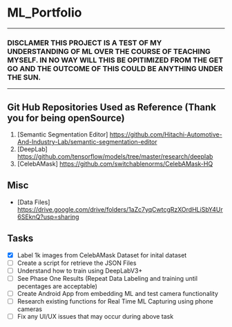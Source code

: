 # ML_Portfolio
---
### **DISCLAMER THIS PROJECT IS A TEST OF MY UNDERSTANDING OF ML OVER THE COURSE OF TEACHING MYSELF. IN NO WAY WILL THIS BE OPITIMIZED FROM THE GET GO AND THE OUTCOME OF THIS COULD BE ANYTHING UNDER THE SUN.**
---
## Git Hub Repositories Used as Reference (Thank you for being openSource)
1. [Semantic Segmentation Editor] https://github.com/Hitachi-Automotive-And-Industry-Lab/semantic-segmentation-editor
2. [DeepLab] https://github.com/tensorflow/models/tree/master/research/deeplab
3. [CelebAMask] https://github.com/switchablenorms/CelebAMask-HQ

## Misc 
- [Data Files] https://drive.google.com/drive/folders/1aZc7yqCwtcgRzXOrdHLiSbY4Ur6SEknQ?usp=sharing 
## Tasks 
- [x] Label 1k images from CelebAMask Dataset for inital dataset
- [ ] Create a script for retrieve the JSON Files
- [ ] Understand how to train using DeepLabV3+
- [ ] See Phase One Results (Repeat Data Labeling and training until pecentages are acceptable)
- [ ] Create Android App from embedding ML and test camera functionality 
- [ ] Research existing functions for Real Time ML Capturing using phone cameras
- [ ] Fix any UI/UX issues that may occur during above task
